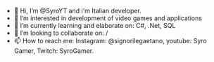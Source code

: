 - 👋 Hi, I’m @SyroYT and i'm Italian developer.
- 👀 I’m interested in development of video games and applications
- 🌱 I’m currently learning and elaborate on: C#, .Net, SQL
- 💞️ I’m looking to collaborate on: /
- 📫 How to reach me: Instagram: @signorilegaetano, youtube: Syro Gamer, Twitch: SyroGamer.

<!---
SyroYT/SyroYT is a ✨ special ✨ repository because its `README.md` (this file) appears on your GitHub profile.
You can click the Preview link to take a look at your changes.
--->
